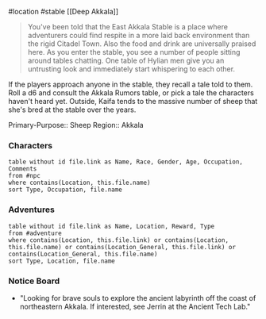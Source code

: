  #location #stable [[Deep Akkala]]

>You've been told that the East Akkala Stable is a place where adventurers could find respite in a more laid back environment than the rigid Citadel Town. Also the food and drink are universally praised here. As you enter the stable, you see a number of people sitting around tables chatting. One table of Hylian men give you an untrusting look and immediately start whispering to each other.

If the players approach anyone in the stable, they recall a tale told to them. Roll a d6 and consult the Akkala Rumors table, or pick a tale the characters haven't heard yet. Outside, Kaifa tends to the massive number of sheep that she's bred at the stable over the years.

Primary-Purpose:: Sheep
Region:: Akkala

### Characters
```dataview
table without id file.link as Name, Race, Gender, Age, Occupation, Comments
from #npc
where contains(Location, this.file.name)
sort Type, Occupation, file.name
```

### Adventures
```dataview
table without id file.link as Name, Location, Reward, Type
from #adventure
where contains(Location, this.file.link) or contains(Location, this.file.name) or contains(Location_General, this.file.link) or contains(Location_General, this.file.name)
sort Type, Location, file.name
```

### Notice Board

 - "Looking for brave souls to explore the ancient labyrinth off the coast of northeastern Akkala. If interested, see Jerrin at the Ancient Tech Lab."
